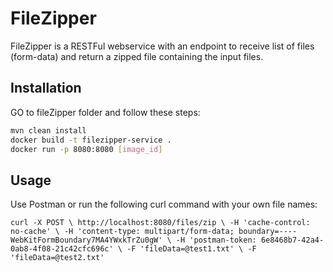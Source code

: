 # FileZipper

FileZipper is a RESTFul webservice with an endpoint to receive list of files (form-data) and return a zipped file containing the input files.

## Installation

GO to fileZipper folder and follow these steps:

```bash
mvn clean install
docker build -t filezipper-service .
docker run -p 8080:8080 [image_id]
```

## Usage

Use Postman or run the following curl command with your own file names:

```
curl -X POST \ http://localhost:8080/files/zip \ -H 'cache-control: no-cache' \ -H 'content-type: multipart/form-data; boundary=----WebKitFormBoundary7MA4YWxkTrZu0gW' \ -H 'postman-token: 6e8468b7-42a4-0ab8-4f08-21c42cfc696c' \ -F 'fileData=@test1.txt' \ -F 'fileData=@test2.txt'

```
